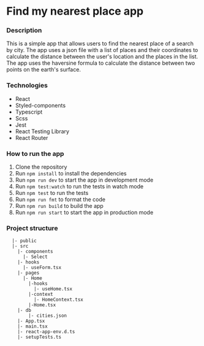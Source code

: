 # Find my nearest place app

### Description

This is a simple app that allows users to find the nearest place of a search by city. The app uses a json file with a list of places and their coordinates to calculate the distance between the user's location and the places in the list. The app uses the haversine formula to calculate the distance between two points on the earth's surface.

### Technologies

- React
- Styled-components
- Typescript
- Scss
- Jest
- React Testing Library
- React Router

### How to run the app

1. Clone the repository
2. Run `npm install` to install the dependencies
3. Run `npm run dev` to start the app in development mode
5. Run `npm test:watch` to run the tests in watch mode
4. Run `npm test` to run the tests
5. Run `npm run fmt` to format the code
6. Run `npm run build` to build the app
7. Run `npm run start` to start the app in production mode

### Project structure

```
  |- public
  |- src
    |- components
      |- Select
    |- hooks
      |- useForm.tsx
    |- pages
      |- Home
        |-hooks
          |- useHome.tsx
        |-context
          |- HomeContext.tsx
        |-Home.tsx
    |- db
        |- cities.json
    |- App.tsx
    |- main.tsx
    |- react-app-env.d.ts
    |- setupTests.ts
```
